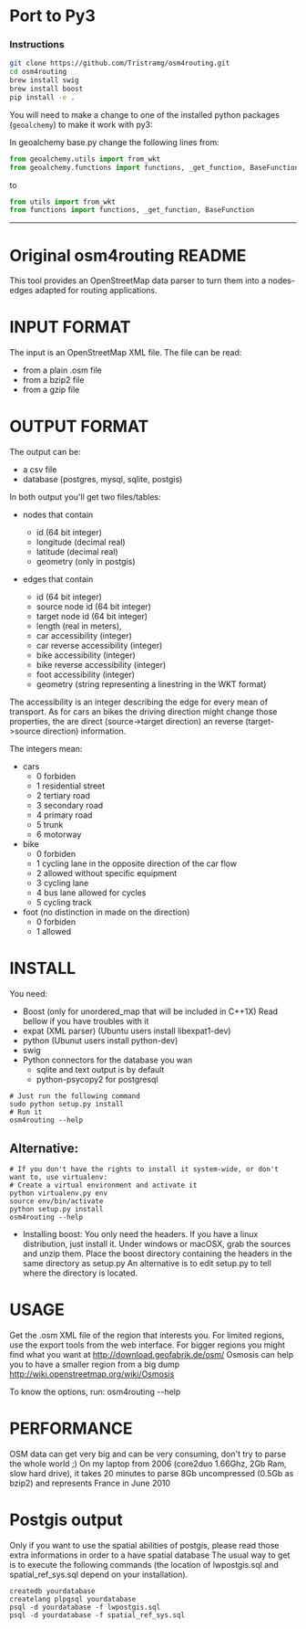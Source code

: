 # Port to Py3
### Instructions
```zsh
git clone https://github.com/Tristramg/osm4routing.git
cd osm4routing
brew install swig
brew install boost
pip install -e .
```

You will need to make a change to one of the installed python packages (`geoalchemy`) to make it work with py3:

In geoalchemy base.py change the following lines from:
```py
from geoalchemy.utils import from_wkt
from geoalchemy.functions import functions, _get_function, BaseFunction
```

to

```py
from utils import from_wkt
from functions import functions, _get_function, BaseFunction
```

---
# Original osm4routing README
This tool provides an OpenStreetMap data parser to turn them into a nodes-edges
adapted for routing applications.

# INPUT FORMAT
The input is an OpenStreetMap XML file. The file can be read:
* from a plain .osm file
* from a bzip2 file
* from a gzip file

# OUTPUT FORMAT
The output can be:
* a csv file
* database (postgres, mysql, sqlite, postgis)

In both output you'll get two files/tables:
* nodes that contain
    * id (64 bit integer)
    * longitude (decimal real)
    * latitude (decimal real)
    * geometry (only in postgis)

* edges that contain
    * id (64 bit integer)
    * source node id (64 bit integer)
    * target node id (64 bit integer)
    * length (real in meters),
    * car accessibility (integer)
    * car reverse accessibility (integer)
    * bike accessibility (integer)
    * bike reverse accessibility (integer)
    * foot accessibility (integer)
    * geometry (string representing a linestring in the WKT format)

The accessibility is an integer describing the edge for every mean of transport.
As for cars an bikes the driving direction might change those properties, the
are direct (source->target direction) an reverse (target->source direction)
information.

The integers mean:
* cars 
    * 0 forbiden
    * 1 residential street
    * 2 tertiary road
    * 3 secondary road
    * 4 primary road
    * 5 trunk
    * 6 motorway
* bike
    * 0 forbiden
    * 1 cycling lane in the opposite direction of the car flow
    * 2 allowed without specific equipment
    * 3 cycling lane
    * 4 bus lane allowed for cycles
    * 5 cycling track
* foot (no distinction in made on the direction)
    * 0 forbiden
    * 1 allowed


# INSTALL
You need:
* Boost (only for unordered_map that will be included in C++1X)
    Read bellow if you have troubles with it
* expat (XML parser) (Ubuntu users install libexpat1-dev)
* python (Ubunut users install python-dev)
* swig
* Python connectors for the database you wan
    * sqlite and text output is by default
    * python-psycopy2 for postgresql

```
# Just run the following command
sudo python setup.py install
# Run it
osm4routing --help
```

## Alternative:
```
# If you don't have the rights to install it system-wide, or don't want to, use virtualenv:
# Create a virtual environment and activate it
python virtualenv.py env
source env/bin/activate
python setup.py install
osm4routing --help
```

* Installing boost:
    You only need the headers. If you have a linux distribution, just install it.
    Under windows or macOSX, grab the sources and unzip them. Place the boost directory
    containing the headers in the same directory as setup.py
    An alternative is to edit setup.py to tell where the directory is located.

# USAGE
Get the .osm XML file of the region that interests you.
For limited regions, use the export tools from the web interface.
For bigger regions you might find what you want at http://download.geofabrik.de/osm/
Osmosis can help you to have a smaller region from a big dump http://wiki.openstreetmap.org/wiki/Osmosis

To know the options, run:
osm4routing --help

# PERFORMANCE
OSM data can get very big and can be very consuming, don't try to parse the whole world ;)
On my laptop from 2006 (core2duo 1.66Ghz, 2Gb Ram, slow hard drive),
it takes 20 minutes to parse 8Gb uncompressed (0.5Gb as bzip2) and represents France in June 2010

# Postgis output
Only if you want to use the spatial abilities of postgis, please read those extra informations
in order to a have spatial database
The usual way to get is to execute the following commands (the location of
lwpostgis.sql and spatial_ref_sys.sql depend on your installation).

```
createdb yourdatabase
createlang plpgsql yourdatabase
psql -d yourdatabase -f lwpostgis.sql
psql -d yourdatabase -f spatial_ref_sys.sql
```
